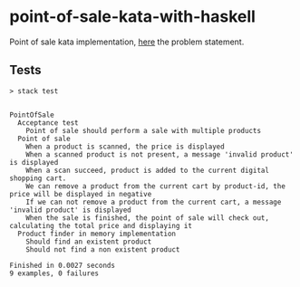 # point-of-sale-kata-with-haskell

Point of sale kata implementation, [here](https://github.com/albertllousas/point-of-sale-kata-definition) the problem statement.


## Tests

```shell
> stack test


PointOfSale
  Acceptance test
    Point of sale should perform a sale with multiple products
  Point of sale
    When a product is scanned, the price is displayed
    When a scanned product is not present, a message 'invalid product' is displayed
    When a scan succeed, product is added to the current digital shopping cart.
    We can remove a product from the current cart by product-id, the price will be displayed in negative
    If we can not remove a product from the current cart, a message 'invalid product' is displayed
    When the sale is finished, the point of sale will check out, calculating the total price and displaying it
  Product finder in memory implementation
    Should find an existent product
    Should not find a non existent product

Finished in 0.0027 seconds
9 examples, 0 failures
```
